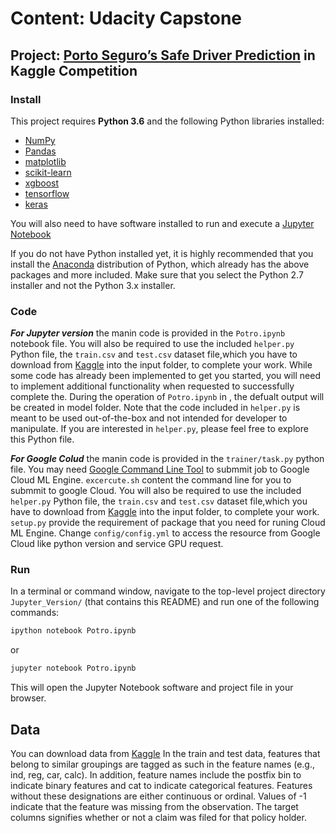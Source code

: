 # Content: Udacity Capstone
## Project: [Porto Seguro’s Safe Driver Prediction](https://www.kaggle.com/c/porto-seguro-safe-driver-prediction) in Kaggle Competition

### Install

This project requires **Python 3.6** and the following Python libraries installed:

- [NumPy](http://www.numpy.org/)
- [Pandas](http://pandas.pydata.org)
- [matplotlib](http://matplotlib.org/)
- [scikit-learn](http://scikit-learn.org/stable/)
- [xgboost](https://xgboost.readthedocs.io/)
- [tensorflow](https://www.tensorflow.org/)
- [keras](https://keras.io/)

You will also need to have software installed to run and execute a [Jupyter Notebook](http://ipython.org/notebook.html)

If you do not have Python installed yet, it is highly recommended that you install the [Anaconda](http://continuum.io/downloads) distribution of Python, which already has the above packages and more included. Make sure that you select the Python 2.7 installer and not the Python 3.x installer. 

### Code

**_For Jupyter version_** 
the manin code is provided in the `Potro.ipynb` notebook file. You will also be required to use the included `helper.py` Python file, the `train.csv` and `test.csv` dataset file,which you have to download from [Kaggle](https://www.kaggle.com/c/porto-seguro-safe-driver-prediction/data) into the input folder, to complete your work. While some code has already been implemented to get you started, you will need to implement additional functionality when requested to successfully complete the. During the operation of `Potro.ipynb` in , the defualt output will be created in model folder. Note that the code included in `helper.py` is meant to be used out-of-the-box and not intended for developer to manipulate. If you are interested in `helper.py`, please feel free to explore this Python file. 

**_For Google Colud_**
 the manin code is provided in the `trainer/task.py` python file. You may need [Google Command Line Tool](https://cloud.google.com/sdk/) to submmit job to Google Cloud ML Engine. `excercute.sh` content the command line for you to submmit to google Cloud. You will also be required to use the included `helper.py` Python file, the `train.csv` and `test.csv` dataset file,which you have to download from [Kaggle](https://www.kaggle.com/c/porto-seguro-safe-driver-prediction/data) into the input folder, to complete your work. `setup.py` provide the requirement of package that you need for runing Cloud ML Engine. Change `config/config.yml` to access the resource from Google Cloud like python version and service GPU request.


### Run

In a terminal or command window, navigate to the top-level project directory `Jupyter_Version/` (that contains this README) and run one of the following commands:

```bash
ipython notebook Potro.ipynb
```  
or
```bash
jupyter notebook Potro.ipynb
```

This will open the Jupyter Notebook software and project file in your browser.

## Data

You can download data from [Kaggle](https://www.kaggle.com/c/porto-seguro-safe-driver-prediction/data)
In the train and test data, features that belong to similar groupings are tagged as such in the feature names (e.g., ind, reg, car, calc). In addition, feature names include the postfix bin to indicate binary features and cat to indicate categorical features. Features without these designations are either continuous or ordinal. Values of -1 indicate that the feature was missing from the observation. The target columns signifies whether or not a claim was filed for that policy holder.


